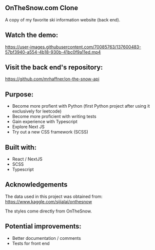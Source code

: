 ## OnTheSnow.com Clone

A copy of my favorite ski information website (back end).

## Watch the demo:

https://user-images.githubusercontent.com/70085763/137600483-57bf3940-a554-4b18-930b-41bc0f9a11ed.mp4

## Visit the back end's repository:

https://github.com/mrhaffner/on-the-snow-api

## Purpose:

- Become more profient with Python (first Python project after using it exclusively for leetcode)
- Become more proficient with writing tests
- Gain experience with Typescript
- Explore Next JS
- Try out a new CSS framework (SCSS)

## Built with:

- React / NextJS
- SCSS
- Typescript

## Acknowledgements

The data used in this project was obtained from:
https://www.kaggle.com/sijialai/onthesnow

The styles come directly from OnTheSnow.

## Potential improvements:

- Better documentation / comments
- Tests for front end
